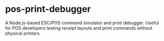 # pos-print-debugger
A Node.js-based ESC/POS command simulator and print debugger. Useful for POS developers testing receipt layouts and print commands without physical printers.
